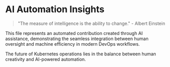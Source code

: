 # AI Automation Insights

> "The measure of intelligence is the ability to change." - Albert Einstein

This file represents an automated contribution created through AI assistance, demonstrating 
the seamless integration between human oversight and machine efficiency in modern DevOps workflows.

The future of Kubernetes operations lies in the balance between human creativity and AI-powered automation.